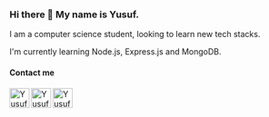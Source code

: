 ### Hi there 👋 My name is Yusuf.
I am a computer science student, looking to learn new tech stacks.

I'm currently learning Node.js, Express.js and MongoDB.


#### Contact me

[<img width="35px" align="left" alt="Yusuf facebook" src=https://upload.wikimedia.org/wikipedia/commons/0/05/Facebook_Logo_%282019%29.png />](https://www.facebook.com/profile.php?id=100025030883287)
[<img width="35px" align="left" alt="Yusuf linkedin" src=https://upload.wikimedia.org/wikipedia/commons/c/ca/LinkedIn_logo_initials.png />](https://www.linkedin.com/in/yusuf-bikov-910798211/)
[<img width="35px" align="left" alt="Yusuf linkedin" src=https://upload.wikimedia.org/wikipedia/commons/e/e7/Instagram_logo_2016.svg />](https://www.instagram.com/yosko99/)





<!--
**yosko99/yosko99** is a ✨ _special_ ✨ repository because its `README.md` (this file) appears on your GitHub profile.

Here are some ideas to get you started:

- 🔭 I’m currently working on ...
- 🌱 I’m currently learning ...
- 👯 I’m looking to collaborate on ...
- 🤔 I’m looking for help with ...
- 💬 Ask me about ...
- 📫 How to reach me: ...
- 😄 Pronouns: ...
- ⚡ Fun fact: ...
-->
